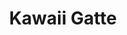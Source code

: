 --- 
title: "Kawaii Gatte"
publishdate: "2019-3-25T16:48:46+02:00"
src: "https://365manga.net/manga/kawaii-gatte"
image: "https://data.365manga.net/images/thumbnails/24460-kawaii-gatte.jpg"
description: "The latest trend in town is owning a cat. This isn't your normal house kitty, but actually a complete human-looking boy/girl with cat ears and tails. These cats guarantee absolute faithfulness to their human owners, and a lot of love. Chapters: 1) Please Love Me 2) Please Love Me More (continuation of chapter 1) 3) Sango the Black Cat 4) Wishing I Could Love You 5) Wishing You Could Love…"
---
